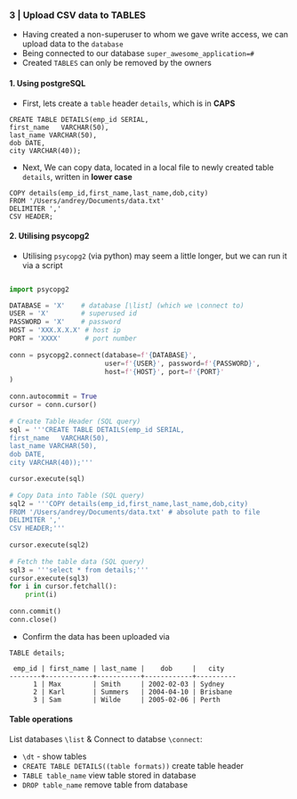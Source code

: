 ### 3 | Upload CSV data to TABLES

- Having created a non-superuser to whom we gave write access, we can upload data to the <code>database</code>
- Being connected to our database <code>super_awesome_application=#</code>
- Created <code>TABLES</code> can only be removed by the owners

#### 1. Using postgreSQL

- First, lets create a <code>table</code> header <code>details</code>, which is in **CAPS**

```
CREATE TABLE DETAILS(emp_id SERIAL,
first_name   VARCHAR(50),
last_name VARCHAR(50),
dob DATE,
city VARCHAR(40));
```

- Next, We can copy data, located in a local file to newly created table <code>details</code>, written in **lower case**

```
COPY details(emp_id,first_name,last_name,dob,city)
FROM '/Users/andrey/Documents/data.txt' 
DELIMITER ','
CSV HEADER;
```

#### 2. Utilising psycopg2

- Utilising <code>psycopg2</code> (via python) may seem a little longer, but we can run it via a script

```python

import psycopg2

DATABASE = 'X'    # database [\list] (which we \connect to)
USER = 'X'        # superused id
PASSWORD = 'X'    # password
HOST = 'XXX.X.X.X' # host ip
PORT = 'XXXX'      # port number  
  
conn = psycopg2.connect(database=f'{DATABASE}',
                        user=f'{USER}', password=f'{PASSWORD}', 
                        host=f'{HOST}', port=f'{PORT}'
)
  
conn.autocommit = True
cursor = conn.cursor()
  
# Create Table Header (SQL query)
sql = '''CREATE TABLE DETAILS(emp_id SERIAL,
first_name   VARCHAR(50),
last_name VARCHAR(50),
dob DATE,
city VARCHAR(40));'''

cursor.execute(sql)
  
# Copy Data into Table (SQL query)
sql2 = '''COPY details(emp_id,first_name,last_name,dob,city)
FROM '/Users/andrey/Documents/data.txt' # absolute path to file
DELIMITER ','
CSV HEADER;'''
  
cursor.execute(sql2)
  
# Fetch the table data (SQL query)
sql3 = '''select * from details;'''
cursor.execute(sql3)
for i in cursor.fetchall():
    print(i)
  
conn.commit()
conn.close()    

```

- Confirm the data has been uploaded via 

```
TABLE details;
```

```
 emp_id | first_name | last_name |    dob     |   city   
--------+------------+-----------+------------+----------
      1 | Max        | Smith     | 2002-02-03 | Sydney
      2 | Karl       | Summers   | 2004-04-10 | Brisbane
      3 | Sam        | Wilde     | 2005-02-06 | Perth
```

#### Table operations

List databases <code>\list</code> & Connect to databse <code>\connect</code>:

- <code>\dt</code> - show tables 
- <code>CREATE TABLE DETAILS((table formats))</code> create table header
- <code>TABLE table_name</code> view table stored in database
- <code>DROP table_name</code> remove table from database 